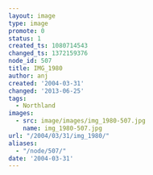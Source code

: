 ```yaml
---
layout: image
type: image
promote: 0
status: 1
created_ts: 1080714543
changed_ts: 1372159376
node_id: 507
title: IMG_1980
author: anj
created: '2004-03-31'
changed: '2013-06-25'
tags:
  - Northland
images:
  - src: image/images/img_1980-507.jpg
    name: img_1980-507.jpg
url: "/2004/03/31/img_1980/"
aliases:
  - "/node/507/"
date: '2004-03-31'
---
```


